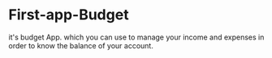 # First-app-Budget
it's budget App. which  you can use to manage your income and expenses in order to know  the balance of your account. 
